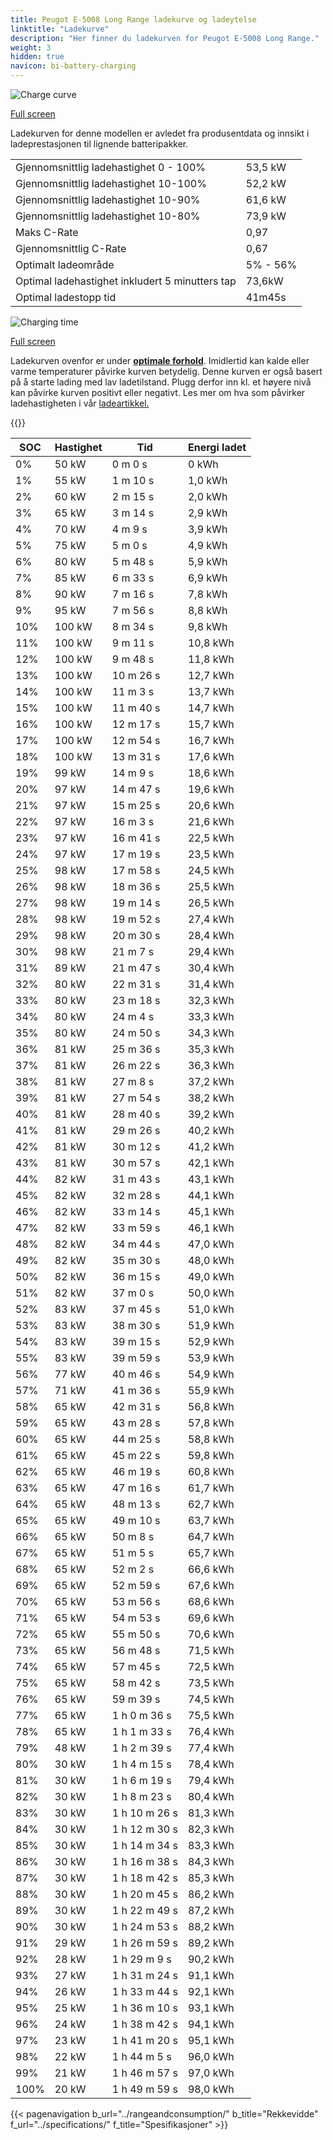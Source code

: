 ```yaml
---
title: Peugot E-5008 Long Range ladekurve og ladeytelse
linktitle: "Ladekurve"
description: "Her finner du ladekurven for Peugot E-5008 Long Range."
weight: 3
hidden: true
navicon: bi-battery-charging
---
```

<!-- markdownlint-disable MD033 -->
<img src="/images/models/peugot/5008/e-5008_long_range/chargingcurve.svg" alt="Charge curve" class="img-fluid">

[Full screen](/images/models/peugot/5008/e-5008_long_range/chargingcurve.svg)


<div class="alert alert-primary" role="alert">
Ladekurven for denne modellen er avledet fra produsentdata og innsikt i ladeprestasjonen til lignende batteripakker.
</div>
<table class="table table-striped border">
<tbody>
<tr>
<td>Gjennomsnittlig ladehastighet 0 - 100%</td><td>53,5 kW</td>
</tr>
<tr>
<td>Gjennomsnittlig ladehastighet 10-100%</td><td>52,2 kW</td>
</tr>
<tr>
<td>Gjennomsnittlig ladehastighet 10-90%</td><td>61,6 kW</td>
</tr>
<tr>
<td>Gjennomsnittlig ladehastighet 10-80%</td><td>73,9 kW</td>
</tr>
<tr>
<td>Maks C-Rate</td><td>0,97</td>
</tr>
<tr>
<td>Gjennomsnittlig C-Rate</td><td>0,67</td>
</tr>
<tr>
<td>Optimalt ladeområde</td><td>5% - 56%</td>
</tr>
<tr>
<td>Optimal ladehastighet inkludert 5 minutters tap</td><td>73,6kW</td>
</tr>
<tr>
<td>Optimal ladestopp tid</td><td>41m45s</td>
</tr>
</tbody>
</table>
<img src="/images/models/peugot/5008/e-5008_long_range/chargingtime.svg" alt="Charging time" class="img-fluid">

[Full screen](/images/models/peugot/5008/e-5008_long_range/chargingtime.svg)


Ladekurven ovenfor er under **[optimale forhold](../../../../../technology/battery/charging/#temperatur)**. Imidlertid kan kalde eller varme temperaturer påvirke kurven betydelig. Denne kurven er også basert på å starte lading med lav ladetilstand. Plugg derfor inn kl. et høyere nivå kan påvirke kurven positivt eller negativt. Les mer om hva som påvirker ladehastigheten i vår [ladeartikkel.](../../../../../technology/battery/charging/)


{{<evkxdisplayaddarticle />}}
<table class="table table-striped border">
<thead>
<tr><th>SOC</th><th>Hastighet</th><th>Tid</th><th>Energi ladet</th></tr>
</thead>
<tbody>
<tr>
<td>0%</td><td>50 kW</td><td> 0 m 0 s </td><td>0 kWh </td>
</tr>
<tr>
<td>1%</td><td>55 kW</td><td> 1 m 10 s </td><td>1,0 kWh </td>
</tr>
<tr>
<td>2%</td><td>60 kW</td><td> 2 m 15 s </td><td>2,0 kWh </td>
</tr>
<tr>
<td>3%</td><td>65 kW</td><td> 3 m 14 s </td><td>2,9 kWh </td>
</tr>
<tr>
<td>4%</td><td>70 kW</td><td> 4 m 9 s </td><td>3,9 kWh </td>
</tr>
<tr>
<td>5%</td><td>75 kW</td><td> 5 m 0 s </td><td>4,9 kWh </td>
</tr>
<tr>
<td>6%</td><td>80 kW</td><td> 5 m 48 s </td><td>5,9 kWh </td>
</tr>
<tr>
<td>7%</td><td>85 kW</td><td> 6 m 33 s </td><td>6,9 kWh </td>
</tr>
<tr>
<td>8%</td><td>90 kW</td><td> 7 m 16 s </td><td>7,8 kWh </td>
</tr>
<tr>
<td>9%</td><td>95 kW</td><td> 7 m 56 s </td><td>8,8 kWh </td>
</tr>
<tr>
<td>10%</td><td>100 kW</td><td> 8 m 34 s </td><td>9,8 kWh </td>
</tr>
<tr>
<td>11%</td><td>100 kW</td><td> 9 m 11 s </td><td>10,8 kWh </td>
</tr>
<tr>
<td>12%</td><td>100 kW</td><td> 9 m 48 s </td><td>11,8 kWh </td>
</tr>
<tr>
<td>13%</td><td>100 kW</td><td> 10 m 26 s </td><td>12,7 kWh </td>
</tr>
<tr>
<td>14%</td><td>100 kW</td><td> 11 m 3 s </td><td>13,7 kWh </td>
</tr>
<tr>
<td>15%</td><td>100 kW</td><td> 11 m 40 s </td><td>14,7 kWh </td>
</tr>
<tr>
<td>16%</td><td>100 kW</td><td> 12 m 17 s </td><td>15,7 kWh </td>
</tr>
<tr>
<td>17%</td><td>100 kW</td><td> 12 m 54 s </td><td>16,7 kWh </td>
</tr>
<tr>
<td>18%</td><td>100 kW</td><td> 13 m 31 s </td><td>17,6 kWh </td>
</tr>
<tr>
<td>19%</td><td>99 kW</td><td> 14 m 9 s </td><td>18,6 kWh </td>
</tr>
<tr>
<td>20%</td><td>97 kW</td><td> 14 m 47 s </td><td>19,6 kWh </td>
</tr>
<tr>
<td>21%</td><td>97 kW</td><td> 15 m 25 s </td><td>20,6 kWh </td>
</tr>
<tr>
<td>22%</td><td>97 kW</td><td> 16 m 3 s </td><td>21,6 kWh </td>
</tr>
<tr>
<td>23%</td><td>97 kW</td><td> 16 m 41 s </td><td>22,5 kWh </td>
</tr>
<tr>
<td>24%</td><td>97 kW</td><td> 17 m 19 s </td><td>23,5 kWh </td>
</tr>
<tr>
<td>25%</td><td>98 kW</td><td> 17 m 58 s </td><td>24,5 kWh </td>
</tr>
<tr>
<td>26%</td><td>98 kW</td><td> 18 m 36 s </td><td>25,5 kWh </td>
</tr>
<tr>
<td>27%</td><td>98 kW</td><td> 19 m 14 s </td><td>26,5 kWh </td>
</tr>
<tr>
<td>28%</td><td>98 kW</td><td> 19 m 52 s </td><td>27,4 kWh </td>
</tr>
<tr>
<td>29%</td><td>98 kW</td><td> 20 m 30 s </td><td>28,4 kWh </td>
</tr>
<tr>
<td>30%</td><td>98 kW</td><td> 21 m 7 s </td><td>29,4 kWh </td>
</tr>
<tr>
<td>31%</td><td>89 kW</td><td> 21 m 47 s </td><td>30,4 kWh </td>
</tr>
<tr>
<td>32%</td><td>80 kW</td><td> 22 m 31 s </td><td>31,4 kWh </td>
</tr>
<tr>
<td>33%</td><td>80 kW</td><td> 23 m 18 s </td><td>32,3 kWh </td>
</tr>
<tr>
<td>34%</td><td>80 kW</td><td> 24 m 4 s </td><td>33,3 kWh </td>
</tr>
<tr>
<td>35%</td><td>80 kW</td><td> 24 m 50 s </td><td>34,3 kWh </td>
</tr>
<tr>
<td>36%</td><td>81 kW</td><td> 25 m 36 s </td><td>35,3 kWh </td>
</tr>
<tr>
<td>37%</td><td>81 kW</td><td> 26 m 22 s </td><td>36,3 kWh </td>
</tr>
<tr>
<td>38%</td><td>81 kW</td><td> 27 m 8 s </td><td>37,2 kWh </td>
</tr>
<tr>
<td>39%</td><td>81 kW</td><td> 27 m 54 s </td><td>38,2 kWh </td>
</tr>
<tr>
<td>40%</td><td>81 kW</td><td> 28 m 40 s </td><td>39,2 kWh </td>
</tr>
<tr>
<td>41%</td><td>81 kW</td><td> 29 m 26 s </td><td>40,2 kWh </td>
</tr>
<tr>
<td>42%</td><td>81 kW</td><td> 30 m 12 s </td><td>41,2 kWh </td>
</tr>
<tr>
<td>43%</td><td>81 kW</td><td> 30 m 57 s </td><td>42,1 kWh </td>
</tr>
<tr>
<td>44%</td><td>82 kW</td><td> 31 m 43 s </td><td>43,1 kWh </td>
</tr>
<tr>
<td>45%</td><td>82 kW</td><td> 32 m 28 s </td><td>44,1 kWh </td>
</tr>
<tr>
<td>46%</td><td>82 kW</td><td> 33 m 14 s </td><td>45,1 kWh </td>
</tr>
<tr>
<td>47%</td><td>82 kW</td><td> 33 m 59 s </td><td>46,1 kWh </td>
</tr>
<tr>
<td>48%</td><td>82 kW</td><td> 34 m 44 s </td><td>47,0 kWh </td>
</tr>
<tr>
<td>49%</td><td>82 kW</td><td> 35 m 30 s </td><td>48,0 kWh </td>
</tr>
<tr>
<td>50%</td><td>82 kW</td><td> 36 m 15 s </td><td>49,0 kWh </td>
</tr>
<tr>
<td>51%</td><td>82 kW</td><td> 37 m 0 s </td><td>50,0 kWh </td>
</tr>
<tr>
<td>52%</td><td>83 kW</td><td> 37 m 45 s </td><td>51,0 kWh </td>
</tr>
<tr>
<td>53%</td><td>83 kW</td><td> 38 m 30 s </td><td>51,9 kWh </td>
</tr>
<tr>
<td>54%</td><td>83 kW</td><td> 39 m 15 s </td><td>52,9 kWh </td>
</tr>
<tr>
<td>55%</td><td>83 kW</td><td> 39 m 59 s </td><td>53,9 kWh </td>
</tr>
<tr>
<td>56%</td><td>77 kW</td><td> 40 m 46 s </td><td>54,9 kWh </td>
</tr>
<tr>
<td>57%</td><td>71 kW</td><td> 41 m 36 s </td><td>55,9 kWh </td>
</tr>
<tr>
<td>58%</td><td>65 kW</td><td> 42 m 31 s </td><td>56,8 kWh </td>
</tr>
<tr>
<td>59%</td><td>65 kW</td><td> 43 m 28 s </td><td>57,8 kWh </td>
</tr>
<tr>
<td>60%</td><td>65 kW</td><td> 44 m 25 s </td><td>58,8 kWh </td>
</tr>
<tr>
<td>61%</td><td>65 kW</td><td> 45 m 22 s </td><td>59,8 kWh </td>
</tr>
<tr>
<td>62%</td><td>65 kW</td><td> 46 m 19 s </td><td>60,8 kWh </td>
</tr>
<tr>
<td>63%</td><td>65 kW</td><td> 47 m 16 s </td><td>61,7 kWh </td>
</tr>
<tr>
<td>64%</td><td>65 kW</td><td> 48 m 13 s </td><td>62,7 kWh </td>
</tr>
<tr>
<td>65%</td><td>65 kW</td><td> 49 m 10 s </td><td>63,7 kWh </td>
</tr>
<tr>
<td>66%</td><td>65 kW</td><td> 50 m 8 s </td><td>64,7 kWh </td>
</tr>
<tr>
<td>67%</td><td>65 kW</td><td> 51 m 5 s </td><td>65,7 kWh </td>
</tr>
<tr>
<td>68%</td><td>65 kW</td><td> 52 m 2 s </td><td>66,6 kWh </td>
</tr>
<tr>
<td>69%</td><td>65 kW</td><td> 52 m 59 s </td><td>67,6 kWh </td>
</tr>
<tr>
<td>70%</td><td>65 kW</td><td> 53 m 56 s </td><td>68,6 kWh </td>
</tr>
<tr>
<td>71%</td><td>65 kW</td><td> 54 m 53 s </td><td>69,6 kWh </td>
</tr>
<tr>
<td>72%</td><td>65 kW</td><td> 55 m 50 s </td><td>70,6 kWh </td>
</tr>
<tr>
<td>73%</td><td>65 kW</td><td> 56 m 48 s </td><td>71,5 kWh </td>
</tr>
<tr>
<td>74%</td><td>65 kW</td><td> 57 m 45 s </td><td>72,5 kWh </td>
</tr>
<tr>
<td>75%</td><td>65 kW</td><td> 58 m 42 s </td><td>73,5 kWh </td>
</tr>
<tr>
<td>76%</td><td>65 kW</td><td> 59 m 39 s </td><td>74,5 kWh </td>
</tr>
<tr>
<td>77%</td><td>65 kW</td><td>1 h 0 m 36 s </td><td>75,5 kWh </td>
</tr>
<tr>
<td>78%</td><td>65 kW</td><td>1 h 1 m 33 s </td><td>76,4 kWh </td>
</tr>
<tr>
<td>79%</td><td>48 kW</td><td>1 h 2 m 39 s </td><td>77,4 kWh </td>
</tr>
<tr>
<td>80%</td><td>30 kW</td><td>1 h 4 m 15 s </td><td>78,4 kWh </td>
</tr>
<tr>
<td>81%</td><td>30 kW</td><td>1 h 6 m 19 s </td><td>79,4 kWh </td>
</tr>
<tr>
<td>82%</td><td>30 kW</td><td>1 h 8 m 23 s </td><td>80,4 kWh </td>
</tr>
<tr>
<td>83%</td><td>30 kW</td><td>1 h 10 m 26 s </td><td>81,3 kWh </td>
</tr>
<tr>
<td>84%</td><td>30 kW</td><td>1 h 12 m 30 s </td><td>82,3 kWh </td>
</tr>
<tr>
<td>85%</td><td>30 kW</td><td>1 h 14 m 34 s </td><td>83,3 kWh </td>
</tr>
<tr>
<td>86%</td><td>30 kW</td><td>1 h 16 m 38 s </td><td>84,3 kWh </td>
</tr>
<tr>
<td>87%</td><td>30 kW</td><td>1 h 18 m 42 s </td><td>85,3 kWh </td>
</tr>
<tr>
<td>88%</td><td>30 kW</td><td>1 h 20 m 45 s </td><td>86,2 kWh </td>
</tr>
<tr>
<td>89%</td><td>30 kW</td><td>1 h 22 m 49 s </td><td>87,2 kWh </td>
</tr>
<tr>
<td>90%</td><td>30 kW</td><td>1 h 24 m 53 s </td><td>88,2 kWh </td>
</tr>
<tr>
<td>91%</td><td>29 kW</td><td>1 h 26 m 59 s </td><td>89,2 kWh </td>
</tr>
<tr>
<td>92%</td><td>28 kW</td><td>1 h 29 m 9 s </td><td>90,2 kWh </td>
</tr>
<tr>
<td>93%</td><td>27 kW</td><td>1 h 31 m 24 s </td><td>91,1 kWh </td>
</tr>
<tr>
<td>94%</td><td>26 kW</td><td>1 h 33 m 44 s </td><td>92,1 kWh </td>
</tr>
<tr>
<td>95%</td><td>25 kW</td><td>1 h 36 m 10 s </td><td>93,1 kWh </td>
</tr>
<tr>
<td>96%</td><td>24 kW</td><td>1 h 38 m 42 s </td><td>94,1 kWh </td>
</tr>
<tr>
<td>97%</td><td>23 kW</td><td>1 h 41 m 20 s </td><td>95,1 kWh </td>
</tr>
<tr>
<td>98%</td><td>22 kW</td><td>1 h 44 m 5 s </td><td>96,0 kWh </td>
</tr>
<tr>
<td>99%</td><td>21 kW</td><td>1 h 46 m 57 s </td><td>97,0 kWh </td>
</tr>
<tr>
<td>100%</td><td>20 kW</td><td>1 h 49 m 59 s </td><td>98,0 kWh </td>
</tr>
</tbody>
</table>


{{< pagenavigation b_url="../rangeandconsumption/" b_title="Rekkevidde" f_url="../specifications/" f_title="Spesifikasjoner" >}}
